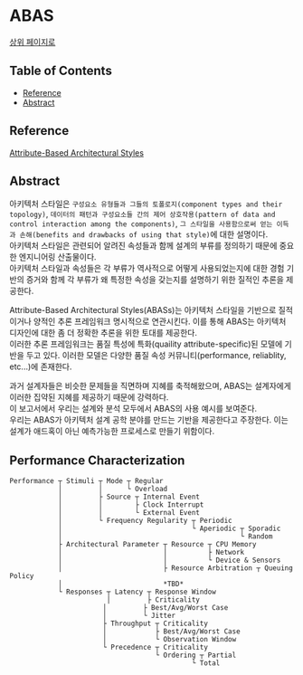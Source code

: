 # ABAS
[상위 페이지로](index.md)

## Table of Contents
- [Reference](#reference)
- [Abstract](#abstract)

## Reference
[Attribute-Based Architectural Styles](https://resources.sei.cmu.edu/asset_files/TechnicalReport/1999_005_001_16781.pdf)

## Abstract
아키텍처 스타일은 `구성요소 유형들과 그들의 토폴로지(component types and their topology)`, `데이터의 패턴과 구성요소들 간의 제어 상호작용(pattern of data and control interaction among the components)`, `그 스타일을 사용함으로써 얻는 이득과 손해(benefits and drawbacks of using that style)`에 대한 설명이다.  
아키텍처 스타일은 관련되어 알려진 속성들과 함께 설계의 부류를 정의하기 때문에 중요한 엔지니어링 산출물이다.  
아키텍처 스타일과 속성들은 각 부류가 역사적으로 어떻게 사용되었는지에 대한 경험 기반의 증거와 함께 각 부류가 왜 특정한 속성을 갖는지를 설명하기 위한 질적인 추론을 제공한다.  
  
Attribute-Based Architectural Styles(ABASs)는 아키텍처 스타일을 기반으로 질적이거나 양적인 추론 프레임워크 명시적으로 연관시킨다. 이를 통해 ABAS는 아키텍처 디자인에 대한 좀 더 정확한 추론을 위한 토대를 제공한다.  
이러한 추론 프레임워크는 품질 특성에 특화(quaility attribute-specific)된 모델에 기반을 두고 있다. 이러한 모델은 다양한 품질 속성 커뮤니티(performance, reliablity, etc...)에 존재한다.  
  
과거 설계자들은 비슷한 문제들을 직면하며 지혜를 축적해왔으며, ABAS는 설계자에게 이러한 집약된 지혜를 제공하기 때문에 강력하다.  
이 보고서에서 우리는 설계와 분석 모두에서 ABAS의 사용 예시를 보여준다.  
우리는 ABAS가 아키텍처 설계 공학 분야를 만드는 기반을 제공한다고 주장한다. 이는 설계가 애드혹이 아닌 예측가능한 프로세스로 만들기 위함이다.  

## Performance Characterization
```
Performance ┬ Stimuli ┬ Mode ┬ Regular
            │         │      └ Overload
            │         ├ Source ┬ Internal Event
            │         │        ├ Clock Interrupt
            │         │        └ External Event
            │         └ Frequency Regularity ┬ Periodic
            │                                └ Aperiodic ┬ Sporadic
            │                                            └ Random
            ├ Architectural Parameter ┬ Resource ┬ CPU Memory
            │                         │          ├ Network
            │                         │          └ Device & Sensors
            │                         ├ Resource Arbitration ┬ Queuing Policy
            │                         *TBD*
            └ Responses ┬ Latency ┬ Response Window
                        │         ├ Criticality
                       │         ├ Best/Avg/Worst Case
                       │         └ Jitter
                       ├ Throughput ┬ Criticality
                       │            ├ Best/Avg/Worst Case
                       │            └ Observation Window
                       └ Precedence ┬ Criticality
                                    └ Ordering ┬ Partial
                                             └ Total
```